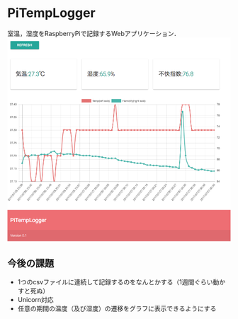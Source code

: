 # PiTempLogger
室温，湿度をRaspberryPiで記録するWebアプリケーション．
![img](img/img.png)

## 今後の課題
- 1つのcsvファイルに連続して記録するのをなんとかする（1週間ぐらい動かすと死ぬ）
- Unicorn対応
- 任意の期間の温度（及び湿度）の遷移をグラフに表示できるようにする